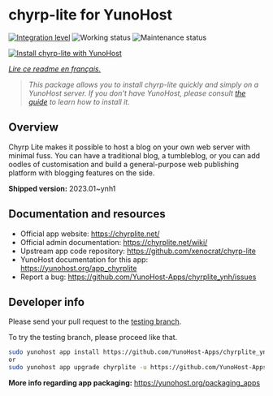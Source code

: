 <!--
N.B.: This README was automatically generated by https://github.com/YunoHost/apps/tree/master/tools/README-generator
It shall NOT be edited by hand.
-->

# chyrp-lite for YunoHost

[![Integration level](https://dash.yunohost.org/integration/chyrplite.svg)](https://dash.yunohost.org/appci/app/chyrplite) ![Working status](https://ci-apps.yunohost.org/ci/badges/chyrplite.status.svg) ![Maintenance status](https://ci-apps.yunohost.org/ci/badges/chyrplite.maintain.svg)

[![Install chyrp-lite with YunoHost](https://install-app.yunohost.org/install-with-yunohost.svg)](https://install-app.yunohost.org/?app=chyrplite)

*[Lire ce readme en français.](./README_fr.md)*

> *This package allows you to install chyrp-lite quickly and simply on a YunoHost server.
If you don't have YunoHost, please consult [the guide](https://yunohost.org/#/install) to learn how to install it.*

## Overview

Chyrp Lite makes it possible to host a blog on your own web server with minimal fuss. You can have a traditional blog, a tumbleblog, or you can add oodles of customisation and build a general-purpose web publishing platform with blogging features on the side.

**Shipped version:** 2023.01~ynh1
## Documentation and resources

* Official app website: <https://chyrplite.net/>
* Official admin documentation: <https://chyrplite.net/wiki/>
* Upstream app code repository: <https://github.com/xenocrat/chyrp-lite>
* YunoHost documentation for this app: <https://yunohost.org/app_chyrplite>
* Report a bug: <https://github.com/YunoHost-Apps/chyrplite_ynh/issues>

## Developer info

Please send your pull request to the [testing branch](https://github.com/YunoHost-Apps/chyrplite_ynh/tree/testing).

To try the testing branch, please proceed like that.

``` bash
sudo yunohost app install https://github.com/YunoHost-Apps/chyrplite_ynh/tree/testing --debug
or
sudo yunohost app upgrade chyrplite -u https://github.com/YunoHost-Apps/chyrplite_ynh/tree/testing --debug
```

**More info regarding app packaging:** <https://yunohost.org/packaging_apps>

